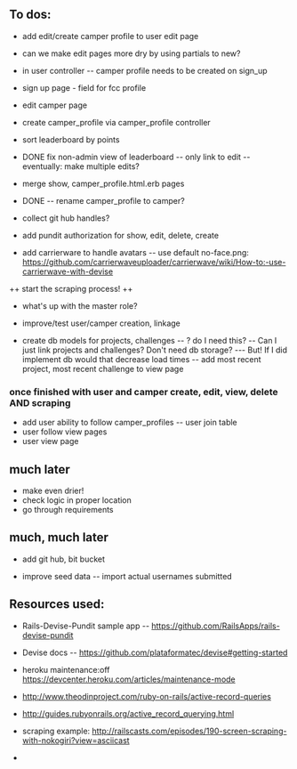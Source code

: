 ## To dos:
+ add edit/create camper profile to user edit page
+ can we make edit pages more dry by using partials to new?

+ in user controller -- camper profile needs to be created on sign_up
+ sign up page - field for fcc profile
+ edit camper page
+ create camper_profile via camper_profile controller
+ sort leaderboard by points
+ DONE fix non-admin view of leaderboard -- only link to edit
  -- eventually: make multiple edits?
+ merge show, camper_profile.html.erb pages
+ DONE -- rename camper_profile to camper?
+ collect git hub handles?
+ add pundit authorization for show, edit, delete, create


+ add carrierware to handle avatars -- use default no-face.png: https://github.com/carrierwaveuploader/carrierwave/wiki/How-to:-use-carrierwave-with-devise

++ start the scraping process! ++

+ what's up with the master role?

+ improve/test user/camper creation, linkage

+ create db models for projects, challenges
  -- ? do I need this? -- Can I just link projects and challenges? Don't need db storage?
    --- But! If I did implement db would that decrease load times
  -- add most recent project, most recent challenge to view page

### once finished with user and camper create, edit, view, delete AND scraping ###
+ add user ability to follow camper_profiles -- user join table
+ user follow view pages
+ user view page


## much later
+ make even drier!
+ check logic in proper location
+ go through requirements

## much, much later
+ add git hub, bit bucket

+ improve seed data -- import actual usernames submitted


## Resources used:
+ Rails-Devise-Pundit sample app -- https://github.com/RailsApps/rails-devise-pundit

+ Devise docs -- https://github.com/plataformatec/devise#getting-started

+ heroku maintenance:off https://devcenter.heroku.com/articles/maintenance-mode

+ http://www.theodinproject.com/ruby-on-rails/active-record-queries

+ http://guides.rubyonrails.org/active_record_querying.html

+ scraping example: http://railscasts.com/episodes/190-screen-scraping-with-nokogiri?view=asciicast

+
